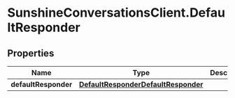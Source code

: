 # SunshineConversationsClient.DefaultResponder

## Properties

Name | Type | Description | Notes
------------ | ------------- | ------------- | -------------
**defaultResponder** | [**DefaultResponderDefaultResponder**](DefaultResponderDefaultResponder.md) |  | [optional] 


